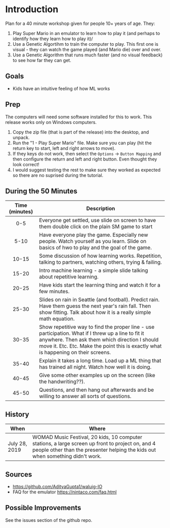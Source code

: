 # Introduction

Plan for a 40 minute workshop given for people 10+ years of age. They:

1. Play Super Mario in an emulator to learn how to play it (and perhaps to identify how they learn how to play it)/
2. Use a Genetic Algortihm to train the computer to play. This first one is visual - they can watch the game played (and Mario die) over and over.
3. Use a Genetic Algorithm that runs much faster (and no visual feedback) to see how far they can get.

## Goals

- Kids have an intuitive feeling of how ML works

## Prep

The computers will need some software installed for this to work. This release works only on Windows computers.

1. Copy the zip file (that is part of the release) into the desktop, and unpack.
2. Run the "1 - Play Super Mario" file. Make sure you can play (hit the return key to start, left and right arrows to move).
3. If they keys do not work, then select the `Options` -> `Button Mapping` and then configure the return and left and right button. Even thought they look correct!
4. I would suggest testing the rest to make sure they worked as expected so there are no suprised during the tutorial.

## During the 50 Minutes

| Time (minutes) | Description |
| :-----------------: | ---------- |
| 0-5 | Everyone get settled, use slide on screen to have them double click on the plain SM game to start|
| 5-10 | Have everyone play the game. Especially new people. Watch yourself as you learn. Slide on basics of hwo to play and the goal of the game. |
| 10-15 | Some discussion of how learning works. Repetition, talking to partners, watching others, trying & failing. |
| 15-20 | Intro machine learning - a simple slide talking about repetitive learning. |
| 20-25 | Have kids start the learning thing and watch it for a few minutes. |
| 25-30 | Slides on rain in Seattle (and football). Predict rain. Have them guess the next year's rain fall. Then show fitting. Talk about how it is a really simple math equation. |
| 30-35 | Show repetitive way to find the proper line - use participation. What if I threw up a line to fit it anywhere. Then ask them which direction I should move it. Etc. Etc. Make the point this is exactly what is happening on their screens. |
| 35-40 | Explain it takes a long time. Load up a ML thing that has trained all night. Watch how well it is doing. |
| 40-45 | Give some other examples up on the screen (like the handwriting??). |
| 45-50 | Questions, and then hang out afterwards and be willing to answer all sorts of questions. |

## History

| When | Where |
| ---- | ----- |
| July 28, 2019 | WOMAD Music Festival, 20 kids, 10 computer stations, a large screen up front to project on, and 4 people other than the presenter helping the kids out when something didn't work.  |

## Sources

- https://github.com/AdityaGupta1/waluig-IO
- FAQ for the emulator https://nintaco.com/faq.html

## Possible Improvements

See the issues section of the github repo.
